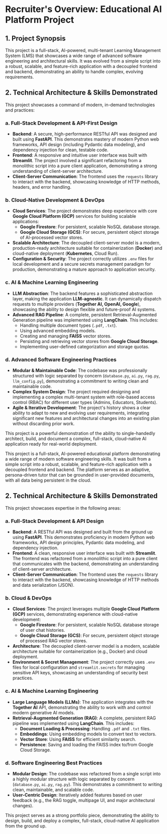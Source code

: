 # Recruiter's Overview: Educational AI Platform Project

## 1. Project Synopsis


This project is a full-stack, AI-powered, multi-tenant Learning Management System (LMS) that showcases a wide range of advanced software engineering and architectural skills. It was evolved from a simple script into a robust, scalable, and feature-rich application with a decoupled frontend and backend, demonstrating an ability to handle complex, evolving requirements.

## 2. Technical Architecture & Skills Demonstrated

This project showcases a command of modern, in-demand technologies and practices:

### a. Full-Stack Development & API-First Design

-   **Backend**: A secure, high-performance RESTful API was designed and built using **FastAPI**. This demonstrates mastery of modern Python web frameworks, API design (including Pydantic data modeling), and dependency injection for clean, testable code.
-   **Frontend**: A responsive and intuitive user interface was built with **Streamlit**. The project involved a significant refactoring from a monolithic script into a pure client application, demonstrating a strong understanding of client-server architecture.
-   **Client-Server Communication**: The frontend uses the `requests` library to interact with the backend, showcasing knowledge of HTTP methods, headers, and error handling.

### b. Cloud-Native Development & DevOps

-   **Cloud Services**: The project demonstrates deep experience with core **Google Cloud Platform (GCP)** services for building scalable applications:
    -   **Google Firestore**: For persistent, scalable NoSQL database storage.
    -   **Google Cloud Storage (GCS)**: For secure, persistent object storage of AI-processed vector stores.
-   **Scalable Architecture**: The decoupled client-server model is a modern, production-ready architecture suitable for containerization (**Docker**) and cloud-native deployment (**Kubernetes**, Cloud Run).
-   **Configuration & Security**: The project correctly utilizes `.env` files for local development and a secure secrets management paradigm for production, demonstrating a mature approach to application security.

### c. AI & Machine Learning Engineering

-   **LLM Abstraction**: The backend features a sophisticated abstraction layer, making the application **LLM-agnostic**. It can dynamically dispatch requests to multiple providers (**Together AI, OpenAI, Google**), showcasing the ability to design flexible and future-proof AI systems.
-   **Advanced RAG Pipeline**: A complete, persistent Retrieval-Augmented Generation pipeline was implemented using **LangChain**. This includes:
    -   Handling multiple document types (`.pdf`, `.txt`).
    -   Using advanced embedding models.
    -   Creating and managing **FAISS** vector stores.
    -   Persisting and retrieving vector stores from **Google Cloud Storage**.
    -   Implementing user-defined categorization and storage quotas.

### d. Advanced Software Engineering Practices

-   **Modular & Maintainable Code**: The codebase was professionally structured with logic separated by concern (`database.py`, `ai.py`, `rag.py`, `llm_config.py`), demonstrating a commitment to writing clean and maintainable code.
-   **Complex System Design**: The project required designing and implementing a complex multi-tenant system with role-based access control (RBAC) for different user types (Admins, Educators, Students).
-   **Agile & Iterative Development**: The project's history shows a clear ability to adapt to new and evolving user requirements, integrating significant new features and architectural changes into an existing plan without discarding prior work.

This project is a powerful demonstration of the ability to single-handedly architect, build, and document a complex, full-stack, cloud-native AI application ready for real-world deployment.

This project is a full-stack, AI-powered educational platform demonstrating a wide range of modern software engineering skills. It was built from a simple script into a robust, scalable, and feature-rich application with a decoupled frontend and backend. The platform serves as an adaptive, persona-driven tutor that can be grounded in user-provided documents, with all data being persistent in the cloud.

## 2. Technical Architecture & Skills Demonstrated

This project showcases expertise in the following areas:

### a. Full-Stack Development & API Design

-   **Backend**: A RESTful API was designed and built from the ground up using **FastAPI**. This demonstrates proficiency in modern Python web frameworks, API design principles, Pydantic data modeling, and dependency injection.
-   **Frontend**: A clean, responsive user interface was built with **Streamlit**. The frontend was refactored from a monolithic script into a pure client that communicates with the backend, demonstrating an understanding of client-server architecture.
-   **Client-Server Communication**: The frontend uses the `requests` library to interact with the backend, showcasing knowledge of HTTP methods and data serialization (JSON).

### b. Cloud & DevOps

-   **Cloud Services**: The project leverages multiple **Google Cloud Platform (GCP)** services, demonstrating experience with cloud-native development:
    -   **Google Firestore**: For persistent, scalable NoSQL database storage of user chat histories.
    -   **Google Cloud Storage (GCS)**: For secure, persistent object storage of processed RAG vector stores.
-   **Architecture**: The decoupled client-server model is a modern, scalable architecture suitable for containerization (e.g., Docker) and cloud deployment.
-   **Environment & Secret Management**: The project correctly uses `.env` files for local configuration and `streamlit.secrets` for managing sensitive API keys, showcasing an understanding of security best practices.

### c. AI & Machine Learning Engineering

-   **Large Language Models (LLMs)**: The application integrates with the **Together AI** API, demonstrating the ability to work with and control modern generative AI models.
-   **Retrieval-Augmented Generation (RAG)**: A complete, persistent RAG pipeline was implemented using **LangChain**. This includes:
    -   **Document Loading & Processing**: Handling `.pdf` and `.txt` files.
    -   **Embeddings**: Using embedding models to convert text to vectors.
    -   **Vector Store**: Using **FAISS** for efficient similarity search.
    -   **Persistence**: Saving and loading the FAISS index to/from Google Cloud Storage.

### d. Software Engineering Best Practices

-   **Modular Design**: The codebase was refactored from a single script into a highly modular structure with logic separated by concern (`database.py`, `ai.py`, `rag.py`). This demonstrates a commitment to writing clean, maintainable, and scalable code.
-   **User-Centric Design**: Iteratively added features based on user feedback (e.g., the RAG toggle, multipage UI, and major architectural changes).

This project serves as a strong portfolio piece, demonstrating the ability to design, build, and deploy a complex, full-stack, cloud-native AI application from the ground up.

